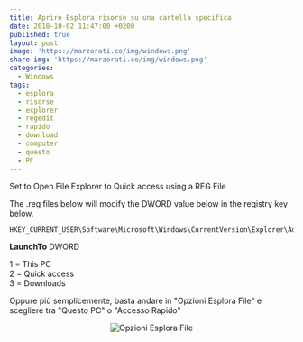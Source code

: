 ```yaml
---
title: Aprire Esplora risorse su una cartella specifica
date: 2018-10-02 11:47:00 +0200
published: true
layout: post
image: 'https://marzorati.co/img/windows.png'
share-img: 'https://marzorati.co/img/windows.png'
categories:
  - Windows
tags:
  - esplora
  - risorse
  - explorer
  - regedit
  - rapido
  - download
  - computer
  - questo
  - PC
---
```

Set to Open File Explorer to Quick access using a REG File

The .reg files below will modify the DWORD value below in the registry key below.

	HKEY_CURRENT_USER\Software\Microsoft\Windows\CurrentVersion\Explorer\Advanced

**LaunchTo** DWORD

1 = This PC   
2 = Quick access   
3 = Downloads   


Oppure più semplicemente, basta andare in "Opzioni Esplora File" e scegliere tra "Questo PC" o "Accesso Rapido"   

<center><img src="https://farm2.staticflickr.com/1952/30462374037_a16f151eaa_o.png" alt="Opzioni Esplora File"></center>